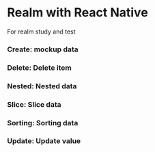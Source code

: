 # Realm with React Native

For realm study and test


### Create: mockup data

### Delete: Delete item

### Nested: Nested data

### Slice: Slice data

### Sorting: Sorting data

### Update: Update value

